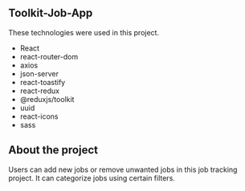 ## Toolkit-Job-App


These technologies were used in this project.
- React
- react-router-dom
- axios
- json-server
- react-toastify
- react-redux
- @reduxjs/toolkit
- uuid
- react-icons
- sass

## About the project

Users can add new jobs or remove unwanted jobs in this job tracking project. It can categorize jobs using certain filters.
